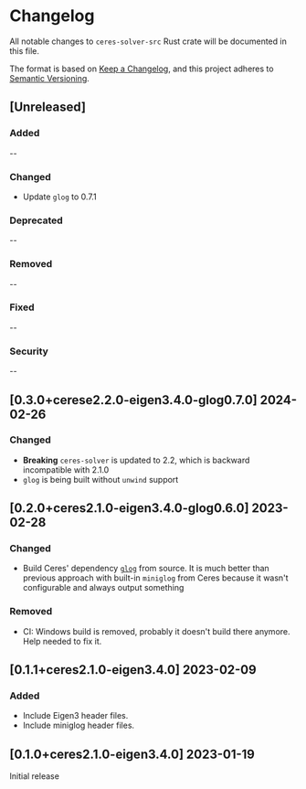 # Changelog

All notable changes to `ceres-solver-src` Rust crate will be documented in this file.

The format is based on [Keep a Changelog](https://keepachangelog.com/en/1.0.0/),
and this project adheres to [Semantic Versioning](https://semver.org/spec/v2.0.0.html).

## [Unreleased]

### Added

--

### Changed

- Update `glog` to 0.7.1

### Deprecated

--

### Removed

--

### Fixed

--

### Security

--

## [0.3.0+cerese2.2.0-eigen3.4.0-glog0.7.0] 2024-02-26

### Changed

- **Breaking** `ceres-solver` is updated to 2.2, which is backward incompatible with 2.1.0
- `glog` is being built without `unwind` support

## [0.2.0+ceres2.1.0-eigen3.4.0-glog0.6.0] 2023-02-28

### Changed

- Build Ceres' dependency [`glog`](https://github.com/google/glog) from source. It is much better than previous approach
  with built-in `miniglog` from Ceres because it wasn't configurable and always output something

### Removed

- CI: Windows build is removed, probably it doesn't build there anymore. Help needed to fix it.

## [0.1.1+ceres2.1.0-eigen3.4.0] 2023-02-09

### Added

- Include Eigen3 header files.
- Include miniglog header files.

## [0.1.0+ceres2.1.0-eigen3.4.0] 2023-01-19

Initial release
